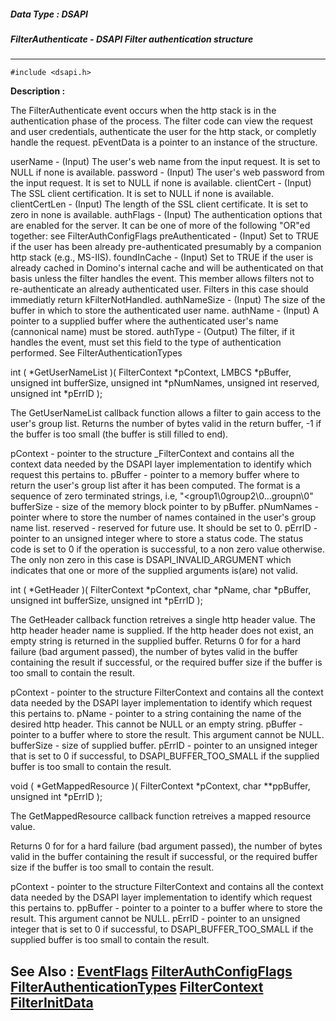 ##### Data Type : DSAPI
##### FilterAuthenticate - DSAPI Filter authentication structure
---
```
#include <dsapi.h>
```
**Description :**

The FilterAuthenticate event occurs when the http stack is in the 
authentication phase of the process. The filter code can view the request and 
user credentials, authenticate the user for the http stack, or completly handle 
the request. pEventData is a pointer to an instance of the structure.

userName - (Input)  The user's web name from the input request. It is set to 
NULL if none is available.
password - (Input)  The user's web password from the input request. It is set 
to NULL if none is available.
clientCert - (Input)  The SSL client certification. It is set to NULL if none 
is available.
clientCertLen - (Input)  The length of the SSL client certificate. It is set to 
zero in none is available.
authFlags - (Input)  The authentication options that are enabled for the 
server. It can be one of more of the following "OR"ed together:  see 
FilterAuthConfigFlags
preAuthenticated - (Input)  Set to TRUE if the user has been already 
pre-authenticated presumably by a companion http stack (e.g., MS-IIS).
foundInCache - (Input)  Set to TRUE if the user is already cached in Domino's 
internal cache and will be authenticated on that basis unless the filter 
handles the event. This member allows filters not to re-authenticate an already 
authenticated user. Filters in this case should immediatly return 
kFilterNotHandled.
authNameSize - (Input)  The size of the buffer in which to store the 
authenticated user name. 
authName - (Input)  A pointer to a supplied buffer where the authenticated 
user's name (cannonical name) must be stored.
authType - (Output)  The filter, if it handles the event, must set this field 
to the type of authentication performed.  See FilterAuthenticationTypes
 

int ( *GetUserNameList )( FilterContext *pContext, LMBCS *pBuffer, unsigned int 
bufferSize, unsigned int *pNumNames, unsigned int reserved, unsigned int 
*pErrID );

The GetUserNameList callback function allows a filter to gain access to the 
user's group list.
Returns the number of bytes valid in the return buffer, -1 if the buffer is too 
small (the buffer is still filled to end). 

pContext - pointer to the structure _FilterContext and contains all the context 
data needed by the DSAPI layer implementation to identify which request this 
pertains to.
pBuffer - pointer to a memory buffer where to return the user's group list 
after it has been computed. The format is a sequence of zero terminated 
strings, i.e, "<group1\0group2\0...groupn\0"
bufferSize - size of the memory block pointer to by pBuffer.
pNumNames - pointer where to store the number of names contained in the user's 
group name list.
reserved - reserved for future use. It should be set to 0.
pErrID - pointer to an unsigned integer where to store a status code. The 
status code is set to 0 if the operation is successful, to a non zero value 
otherwise. The only non zero in this case is DSAPI_INVALID_ARGUMENT which 
indicates that one or more of the supplied arguments is(are) not valid.

int ( *GetHeader )( FilterContext *pContext, char *pName, char *pBuffer, 
unsigned int bufferSize, unsigned int *pErrID );

The GetHeader callback function retreives a single http header value. The http 
header header name is supplied. If the http header does not exist, an empty 
string is returned in the supplied buffer.
Returns 0 for for a hard failure (bad argument passed), the number of bytes 
valid in the buffer containing the result if successful, or the required buffer 
size if the buffer is too small to contain the result.

pContext - pointer to the structure FilterContext and contains all the context 
data needed by the DSAPI layer implementation to identify which request this 
pertains to.
pName - pointer to a string containing the name of the desired http header. 
This cannot be NULL or an empty string.
pBuffer - pointer to a buffer where to store the result. This argument cannot 
be NULL.
bufferSize - size of supplied buffer.
pErrID - pointer to an unsigned integer that is set to 0 if successful, to 
DSAPI_BUFFER_TOO_SMALL if the supplied buffer is too small to contain the 
result.

void ( *GetMappedResource )( FilterContext *pContext, char **ppBuffer, unsigned 
int *pErrID );

The GetMappedResource callback function retreives a mapped resource value. 

Returns 0 for for a hard failure (bad argument passed), the number of bytes 
valid in the buffer containing the result if successful, or the required buffer 
size if the buffer is too small to contain the result.

pContext - pointer to the structure FilterContext and contains all the context 
data needed by the DSAPI layer implementation to identify which request this 
pertains to.
ppBuffer - pointer to a pointer to a buffer where to store the result. This 
argument cannot be NULL.
pErrID - pointer to an unsigned integer that is set to 0 if successful, to 
DSAPI_BUFFER_TOO_SMALL if the supplied buffer is too small to contain the 
result.



**See Also :**
[EventFlags](/reference/Data/EventFlags)
[FilterAuthConfigFlags](/reference/Data/FilterAuthConfigFlags)
[FilterAuthenticationTypes](/reference/Data/FilterAuthenticationTypes)
[FilterContext](/reference/Data/FilterContext)
[FilterInitData](/reference/Data/FilterInitData)
---
